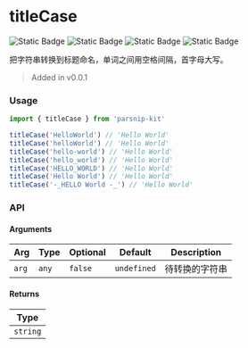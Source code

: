 # titleCase
![Static Badge](https://img.shields.io/badge/Statement%20Coverage-100.00%-brightgreen) ![Static Badge](https://img.shields.io/badge/Branch%20Coverage-100.00%-brightgreen) ![Static Badge](https://img.shields.io/badge/Function%20Coverage-100.00%-brightgreen) ![Static Badge](https://img.shields.io/badge/Line%20Coverage-100.00%-brightgreen)
      
把字符串转换到标题命名，单词之间用空格间隔，首字母大写。

> Added in v0.0.1



### Usage

```ts
import { titleCase } from 'parsnip-kit'

titleCase('HelloWorld') // 'Hello World'
titleCase('helloWorld') // 'Hello World'
titleCase('hello-world') // 'Hello World'
titleCase('hello_world') // 'Hello World'
titleCase('HELLO_WORLD') // 'Hello World'
titleCase('Hello World') // 'Hello World'
titleCase('-_HELLO World -_') // 'Hello World'
```


### API

#### Arguments

| Arg | Type | Optional | Default | Description |
| --- | --- | --- | --- | --- |
| `arg` | `any` | `false` | `undefined` | 待转换的字符串  |

#### Returns

| Type |
| ---  |
| `string`  |